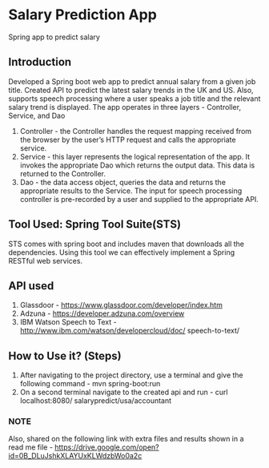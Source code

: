 # Salary Prediction App

Spring app to predict salary

## Introduction

Developed a Spring boot web app to predict annual salary from a given job title. Created API to predict the latest salary trends in the UK and US. Also, supports speech processing where a user speaks a job title and the relevant salary trend is displayed.
The app operates in three layers - Controller, Service, and Dao
1. Controller - the Controller handles the request mapping received from the browser by the user’s HTTP request and calls the appropriate service.
2. Service - this layer represents the logical representation of the app. It invokes the appropriate Dao which returns the output data. This data is returned to the Controller.
3. Dao - the data access object, queries the data and returns the appropriate results to the Service.
The input for speech processing controller is pre-recorded by a user and supplied to the appropriate API.

## Tool Used: Spring Tool Suite(STS)

STS comes with spring boot and includes maven that downloads all the dependencies. Using this tool we can effectively implement a Spring RESTful web services.

## API used

1. Glassdoor - https://www.glassdoor.com/developer/index.htm
2. Adzuna - https://developer.adzuna.com/overview
3. IBM Watson Speech to Text - http://www.ibm.com/watson/developercloud/doc/ speech-to-text/

## How to Use it? (Steps)

1. After navigating to the project directory, use a terminal and give the following command - mvn spring-boot:run
2. On a second terminal navigate to the created api and run - curl localhost:8080/ salarypredict/usa/accountant

### NOTE 

Also, shared on the following link with extra files and results shown in a read me file -
https://drive.google.com/open?id=0B_DLuJshkXLAYUxKLWdzbWo0a2c
